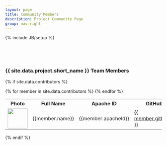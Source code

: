 ```yaml
---
layout: page
title: Community Members
description: Project Community Page
group: nav-right
---
```

<!--
{% comment %}
Licensed to the Apache Software Foundation (ASF) under one or more
contributor license agreements.  See the NOTICE file distributed with
this work for additional information regarding copyright ownership.
The ASF licenses this file to you under the Apache License, Version 2.0
(the "License"); you may not use this file except in compliance with
the License.  You may obtain a copy of the License at

http://www.apache.org/licenses/LICENSE-2.0

Unless required by applicable law or agreed to in writing, software
distributed under the License is distributed on an "AS IS" BASIS,
WITHOUT WARRANTIES OR CONDITIONS OF ANY KIND, either express or implied.
See the License for the specific language governing permissions and
limitations under the License.
{% endcomment %}
-->

{% include JB/setup %}

<br/><br/><br/>

### {{ site.data.project.short_name }} Team Members

{% if site.data.contributors %}
<table class="table table-hover">
    <tr>
        <th><b>Photo</b></th><th><b>Full Name</b></th><th><b>Apache ID</b></th><th><b>GitHub</b><th><b>Role</b></th><th><b>Affiliation</b></th>
    </tr>
    {% for member in site.data.contributors %}
    <tr>
        <td><a href="http://github.com/{{ member.githubId }}"><img width="64" src="{% unless c.avatar %}http://github.com/{{ member.githubId }}.png{% else %}{{ member.avatar }}{% endunless %}"></a></td>
        <td>{{member.name}}</td>
        <td>{{member.apacheId}}</td>
        <td><a href="http://github.com/{{ member.githubId }}">{{ member.githubId }}</a></td>
        <td>{{member.role}}</td>
        <td>{{member.org}}</td>
    </tr>
    {% endfor %}
</table>
{% endif %}


